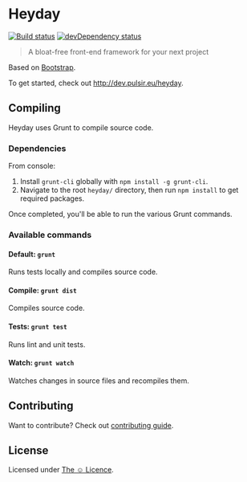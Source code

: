 # Heyday

[![Build status](https://travis-ci.org/pulsir/heyday.png?branch=master)](https://travis-ci.org/pulsir/heyday)
[![devDependency status](https://david-dm.org/pulsir/heyday/dev-status.png?theme=shields.io)](https://david-dm.org/pulsir/heyday#info=devDependencies)

> A bloat-free front-end framework for your next project

Based on [Bootstrap](https://github.com/twbs/bootstrap).

To get started, check out <http://dev.pulsir.eu/heyday>.

## Compiling

Heyday uses Grunt to compile source code.

### Dependencies

From console:

1. Install `grunt-cli` globally with `npm install -g grunt-cli`.
2. Navigate to the root `heyday/` directory, then run `npm install` to get
required packages.

Once completed, you'll be able to run the various Grunt commands.

### Available commands

#### Default: `grunt`

Runs tests locally and compiles source code.

#### Compile: `grunt dist`

Compiles source code.

#### Tests: `grunt test`

Runs lint and unit tests.

#### Watch: `grunt watch`

Watches changes in source files and recompiles them.

## Contributing

Want to contribute? Check out
[contributing guide](http://docs.pulsir.eu/articles/contributing).

## License

Licensed under [The ☺ Licence](http://docs.pulsir.eu/articles/license).
